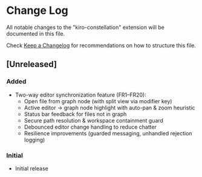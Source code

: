 # Change Log

All notable changes to the "kiro-constellation" extension will be documented in this file.

Check [Keep a Changelog](http://keepachangelog.com/) for recommendations on how to structure this file.

## [Unreleased]

### Added
- Two-way editor synchronization feature (FR1–FR20):
	- Open file from graph node (with split view via modifier key)
	- Active editor -> graph node highlight with auto-pan & zoom heuristic
	- Status bar feedback for files not in graph
	- Secure path resolution & workspace containment guard
	- Debounced editor change handling to reduce chatter
	- Resilience improvements (guarded messaging, unhandled rejection logging)

### Initial
- Initial release